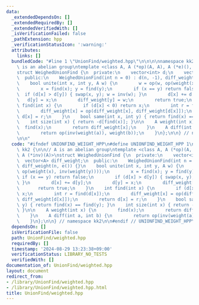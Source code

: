 ```yaml
---
data:
  _extendedDependsOn: []
  _extendedRequiredBy: []
  _extendedVerifiedWith: []
  _isVerificationFailed: false
  _pathExtension: hpp
  _verificationStatusIcon: ':warning:'
  attributes:
    links: []
  bundledCode: "#line 1 \"UnionFind/weighted.hpp\"\n\n\n\nnamespace kk2 {\n\n// A\
    \ is an abelian group\ntemplate <class A, A (*op)(A, A), A (*e)(), A (*inv)(A)>\n\
    struct WeighedUnionFind {\n  private:\n    vector<int> d;\n    vector<A> diff_weight;\n\
    \  public:\n    WeighedUnionFind(int n = 0) : d(n, -1), diff_weight(n, e()) {}\n\
    \    bool unite(int x, int y, A w) {\n        w = op(w, op(weight(x), inv(weight(y))));\n\
    \        x = find(x); y = find(y);\n        if (x == y) return false;\n      \
    \  if (d[x] > d[y]) { swap(x, y); w = inv(w); }\n        d[x] += d[y];\n     \
    \   d[y] = x;\n        diff_weight[y] = w;\n        return true;\n    }\n    int\
    \ find(int x) {\n        if (d[x] < 0) return x;\n        int r = find(d[x]);\n\
    \        diff_weight[x] = op(diff_weight[x], diff_weight[d[x]]);\n        return\
    \ d[x] = r;\n    }\n    bool same(int x, int y) { return find(x) == find(y); }\n\
    \    int size(int x) { return -d[find(x)]; }\n\n    A weight(int x) {\n      \
    \  find(x);\n        return diff_weight[x];\n    }\n    A diff(int a, int b) {\n\
    \        return op(inv(weight(a)), weight(b));\n    }\n};\n\n} // namespace kk2\n\
    \n\n"
  code: "#ifndef UNIONFIND_WEIGHT_HPP\n#define UNIONFIND_WEIGHT_HPP 1\n\nnamespace\
    \ kk2 {\n\n// A is an abelian group\ntemplate <class A, A (*op)(A, A), A (*e)(),\
    \ A (*inv)(A)>\nstruct WeighedUnionFind {\n  private:\n    vector<int> d;\n  \
    \  vector<A> diff_weight;\n  public:\n    WeighedUnionFind(int n = 0) : d(n, -1),\
    \ diff_weight(n, e()) {}\n    bool unite(int x, int y, A w) {\n        w = op(w,\
    \ op(weight(x), inv(weight(y))));\n        x = find(x); y = find(y);\n       \
    \ if (x == y) return false;\n        if (d[x] > d[y]) { swap(x, y); w = inv(w);\
    \ }\n        d[x] += d[y];\n        d[y] = x;\n        diff_weight[y] = w;\n \
    \       return true;\n    }\n    int find(int x) {\n        if (d[x] < 0) return\
    \ x;\n        int r = find(d[x]);\n        diff_weight[x] = op(diff_weight[x],\
    \ diff_weight[d[x]]);\n        return d[x] = r;\n    }\n    bool same(int x, int\
    \ y) { return find(x) == find(y); }\n    int size(int x) { return -d[find(x)];\
    \ }\n\n    A weight(int x) {\n        find(x);\n        return diff_weight[x];\n\
    \    }\n    A diff(int a, int b) {\n        return op(inv(weight(a)), weight(b));\n\
    \    }\n};\n\n} // namespace kk2\n\n#endif // UNIONFIND_WEIGHT_HPP\n"
  dependsOn: []
  isVerificationFile: false
  path: UnionFind/weighted.hpp
  requiredBy: []
  timestamp: '2024-08-29 13:23:38+09:00'
  verificationStatus: LIBRARY_NO_TESTS
  verifiedWith: []
documentation_of: UnionFind/weighted.hpp
layout: document
redirect_from:
- /library/UnionFind/weighted.hpp
- /library/UnionFind/weighted.hpp.html
title: UnionFind/weighted.hpp
---
```

